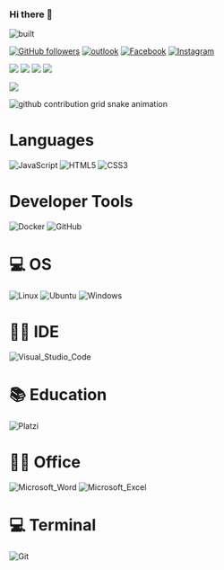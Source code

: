 ### Hi there 👋

![built](https://forthebadge.com/images/badges/built-with-love.svg)

[![GitHub followers](https://img.shields.io/badge/EDCA0-100000?style=for-the-badge&logo=github&logoColor=white)](https://github.com/EDCA0?tab=followers)
[![outlook](https://img.shields.io/badge/Outlook-D14836?style=for-the-badge&logo=gmail&logoColor=black)](eric.cavanzo@outlook.com)
[![Facebook](https://img.shields.io/badge/Facebook-1877F2?style=for-the-badge&logo=facebook&logoColor=white)](https://www.facebook.com/Eric.Daniel.C.A/)
[![Instagram](https://img.shields.io/badge/Instagram-E4405F?style=for-the-badge&logo=instagram&logoColor=white)](https://www.instagram.com/e.d.c.a_/)


![](https://github-readme-stats.vercel.app/api?username=EDCA0&show_icons=true&theme=midnight-purple&card_width=200&?count_private=true&locale=es)
![](https://github-readme-stats.vercel.app/api/top-langs/?username=EDCA0&show_icons=true&theme=midnight-purple&layout=compact&?count_private=true&locale=es)
![](https://github-readme-streak-stats.herokuapp.com?user=EDCA0&theme=buefy-dark&count_private=true&locale=es)
![](http://github-profile-summary-cards.vercel.app/api/cards/stats?username=EDCA0&theme=github_dark)

![](https://github-readme-activity-graph.vercel.app/graph?username=EDCA0&theme=react-dark&day=90)

<picture>
  <source media="(prefers-color-scheme: dark)" srcset="https://raw.githubusercontent.com/EDCA0/EDCA0/output/github-contribution-grid-snake-dark.svg">
  <source media="(prefers-color-scheme: light)" srcset="https://raw.githubusercontent.com/EDCA0/EDCA0/output/github-contribution-grid-snake.svg">
  <img alt="github contribution grid snake animation" src="https://raw.githubusercontent.com/EDCA0/EDCA0/output/github-contribution-grid-snake.svg">
</picture>



# Languages

![JavaScript](https://img.shields.io/badge/JavaScript-323330?style=for-the-badge&logo=javascript&logoColor=F7DF1E)
![HTML5](https://img.shields.io/badge/HTML5-E34F26?style=for-the-badge&logo=html5&logoColor=white)
![CSS3](https://img.shields.io/badge/CSS3-1572B6?style=for-the-badge&logo=css3&logoColor=white)

# Developer Tools 
![Docker](https://img.shields.io/badge/Docker-2CA5E0?style=for-the-badge&logo=docker&logoColor=white)
![GitHub](https://img.shields.io/badge/GitHub-181717?style=for-the-badge&logo=GitHub&logoColor=white)

# 💻 OS
![Linux](https://img.shields.io/badge/Linux-FCC624?style=for-the-badge&logo=Linux&logoColor=white)
![Ubuntu](https://img.shields.io/badge/Ubuntu-E95420?style=for-the-badge&logo=Ubuntu&logoColor=white)
![Windows](https://img.shields.io/badge/Windows-0078D6?style=for-the-badge&logo=windows&logoColor=white)

# 👩‍💻 IDE
![Visual_Studio_Code](https://img.shields.io/badge/Visual_Studio_Code-0078D4?style=for-the-badge&logo=visual%20studio%20code&logoColor=white)

# 📚 Education
![Platzi](https://img.shields.io/badge/Platzi-98CA3F?style=for-the-badge&logo=Platzi&logoColor=white)

# 👨‍💻 Office
![Microsoft_Word](https://img.shields.io/badge/Microsoft_Word-2B579A?style=for-the-badge&logo=microsoft-word&logoColor=white)
![Microsoft_Excel](https://img.shields.io/badge/Microsoft_Excel-217346?style=for-the-badge&logo=microsoft-excel&logoColor=white)

# 💻 Terminal

![Git](https://img.shields.io/badge/GIT-E44C30?style=for-the-badge&logo=git&logoColor=white)

<!-- 
Mas ejemplos
https://dev.to/envoy_/150-badges-for-github-pnk 
https://github.com/alexandresanlim/Badges4-README.md-Profile
https://simpleicons.org/
-->

